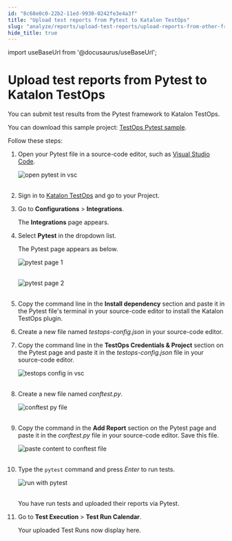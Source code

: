 ```yaml
---
id: "8c68e0c0-22b2-11ed-9930-0242fe3e4a3f"
title: "Upload test reports from Pytest to Katalon TestOps"
slug: "analyze/reports/upload-test-reports/upload-reports-from-other-framework/upload-test-reports-from-pytest-to-katalon-testops"
hide_title: true
---
```

import useBaseUrl from '@docusaurus/useBaseUrl';


# <a id="id" class="anchor_top_offset"/><a id="ariaid-title1" class="anchor_top_offset"/>Upload test reports from Pytest to <span xmlns="http://www.w3.org/1999/xhtml" className="ph">Katalon TestOps</span> 

<p xmlns="http://www.w3.org/1999/xhtml" className="p">You can submit test results from the Pytest framework to Katalon   TestOps.</p> 
<p xmlns="http://www.w3.org/1999/xhtml" className="p">You can download this sample project: <a className="xref j-external-link" href="https://github.com/katalon-studio/testops-report-js.git" target="_blank">TestOps     Pytest sample</a>.</p> 
<p xmlns="http://www.w3.org/1999/xhtml" className="p">Follow these steps:</p> 
<ol xmlns="http://www.w3.org/1999/xhtml" className="ol"><li className="li">     <p className="p">Open your Pytest file in a source-code editor, such as <a className="xref j-external-link" href="https://code.visualstudio.com" target="_blank">Visual Studio Code</a>.</p>     <p className="p">       <img className="image" src={useBaseUrl("https://github.com/katalon-studio/docs-images/raw/master/katalon-analytics/docs/kt-upload-test-pytest/kt_open_file_pytest.png")} alt="open pytest in vsc" /><br /><br />     </p>   </li><li className="li">     <p className="p">Sign in to <a className="xref j-external-link" href="https://testops.katalon.io/login" target="_blank">Katalon         TestOps</a> and go to your Project.</p>   </li><li className="li">     <p className="p">Go to <strong className="ph b">Configurations</strong> &gt;       <strong className="ph b">Integrations</strong>.</p>     <p className="p">The <strong className="ph b">Integrations</strong> page appears.</p>   </li><li className="li">     <p className="p">Select <strong className="ph b">Pytest</strong> in the dropdown list.</p>     <p className="p">The Pytest page appears as below.</p>     <p className="p">       <img className="image" src={useBaseUrl("https://github.com/katalon-studio/docs-images/raw/master/katalon-analytics/docs/kt-upload-test-pytest/pytest-page-1.png")} alt="pytest page 1" /><br /><br />     </p>     <p className="p">       <img className="image" src={useBaseUrl("https://github.com/katalon-studio/docs-images/raw/master/katalon-analytics/docs/kt-upload-test-pytest/pytest-page-2.png")} alt="pytest page 2" /><br /><br />     </p>   </li><li className="li">     <p className="p">Copy the command line in the <strong className="ph b">Install dependency</strong>       section and paste it in the Pytest file's terminal in your       source-code editor to install the Katalon TestOps plugin.</p>   </li><li className="li">     <p className="p">Create a new file named <em className="ph i">testops-config.json</em> in your       source-code editor.</p>   </li><li className="li">     <p className="p">Copy the command line in the <strong className="ph b">TestOps Credentials &amp;         Project</strong> section on the Pytest page and paste it in the       <em className="ph i">testops-config.json</em> file in your source-code editor.</p>     <p className="p">       <img className="image" src={useBaseUrl("https://github.com/katalon-studio/docs-images/raw/master/katalon-analytics/docs/kt-upload-test-pytest/kt_paste_testops_config_1.png")} alt="testops config in vsc" /><br /><br />     </p>   </li><li className="li">     <p className="p">Create a new file named <em className="ph i">conftest.py</em>.</p>     <p className="p">       <img className="image" src={useBaseUrl("https://github.com/katalon-studio/docs-images/raw/master/katalon-analytics/docs/kt-upload-test-pytest/kt_open_conftest_py_1.png")} alt="conftest py file" /><br /><br />     </p>   </li><li className="li">     <p className="p">Copy the command in the <strong className="ph b">Add Report</strong> section on       the Pytest page and paste it in the <em className="ph i">conftest.py</em> file in       your source-code editor. Save this file.</p>     <p className="p">       <img className="image" src={useBaseUrl("https://github.com/katalon-studio/docs-images/raw/master/katalon-analytics/docs/kt-upload-test-pytest/kt_paste_conftest_py_1.png")} alt="paste content to conftest file" /><br /><br />     </p>   </li><li className="li">     <p className="p">Type the <code className="ph codeph">pytest</code> command and press <em className="ph i">Enter</em> to       run tests.</p>     <p className="p">       <img className="image" src={useBaseUrl("https://github.com/katalon-studio/docs-images/raw/master/katalon-analytics/docs/kt-upload-test-pytest/kt_command_python_test_1.png")} alt="run with pytest" /><br /><br />     </p>     <p className="p">You have run tests and uploaded their reports via Pytest.</p>   </li><li className="li">     <p className="p">Go to <strong className="ph b">Test Execution</strong> &gt; <strong className="ph b">Test Run         Calendar</strong>.</p>     <p className="p">Your uploaded Test Runs now display here.</p>   </li></ol> 
